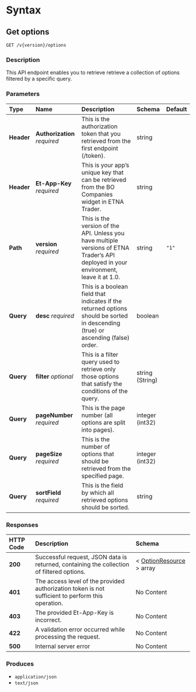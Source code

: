 # Syntax

## Get options

```text
GET /v{version}/options
```

### Description

This API endpoint enables you to retrieve retrieve a collection of options filtered by a specific query.

### Parameters

| Type | Name | Description | Schema | Default |
| :--- | :--- | :--- | :--- | :--- |
| **Header** | **Authorization**   _required_ | This is the authorization token that you retrieved from the first endpoint \(/token\). | string |  |
| **Header** | **Et-App-Key**   _required_ | This is your app’s unique key that can be retrieved from the BO Companies widget in ETNA Trader. | string |  |
| **Path** | **version**   _required_ | This is the version of the API. Unless you have multiple versions of ETNA Trader’s API deployed in your environment, leave it at 1.0. | string | `"1"` |
| **Query** | **desc**   _required_ | This is a boolean field that indicates if the returned options should be sorted in descending \(true\) or ascending \(false\) order. | boolean |  |
| **Query** | **filter**   _optional_ | This is a filter query used to retrieve only those options that satisfy the conditions of the query. | string \(String\) |  |
| **Query** | **pageNumber**   _required_ | This is the page number \(all options are split into pages\). | integer \(int32\) |  |
| **Query** | **pageSize**   _required_ | This is the number of options that should be retrieved from the specified page. | integer \(int32\) |  |
| **Query** | **sortField**   _required_ | This is the field by which all retrieved options should be sorted. | string |  |

### Responses

| HTTP Code | Description | Schema |
| :--- | :--- | :--- |
| **200** | Successful request, JSON data is returned, containing the collection of filtered options. | &lt; [OptionResource](securities_getoptions.md#optionresource) &gt; array |
| **401** | The access level of the provided authorization token is not sufficient to perform this operation. | No Content |
| **403** | The provided Et-App-Key is incorrect. | No Content |
| **422** | A validation error occurred while processing the request. | No Content |
| **500** | Internal server error | No Content |

### Produces

* `application/json`
* `text/json`

